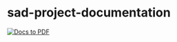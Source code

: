 # sad-project-documentation
[![Docs to PDF](https://github.com/sad-project/sad-project-documentation/actions/workflows/pdf-publish.yml/badge.svg)](https://github.com/sad-project/sad-project-documentation/actions/workflows/pdf-publish.yml)
